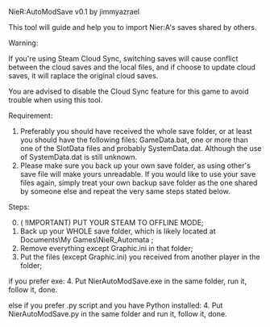 NieR:AutoModSave v0.1 by jimmyazrael

This tool will guide and help you to import Nier:A's saves shared by others.

Warning:

If you're using Steam Cloud Sync, switching saves will cause conflict between the cloud saves and the local files, and if choose to update cloud saves, it will raplace the original cloud saves. 

You are advised to disable the Cloud Sync feature for this game to avoid trouble when using this tool. 

Requirement:

1. Preferably you should have received the whole save folder,
or at least you should have the following files:
    GameData.bat, one or more than one of the SlotData files
    and probably SystemData.dat. Although the use of SystemData.dat
    is still unknown.
2. Please make sure you back up your own save folder, as using other's 
save file will make yours unreadable. If you would like to use your save files 
again, simply treat your own backup save folder as the one shared by someone else
and repeat the very same steps stated below.

Steps:

0. ( !IMPORTANT) PUT YOUR STEAM TO OFFLINE MODE; 
1. Back up your WHOLE save folder, which is likely located at Documents\My Games\NieR_Automata ;
2. Remove everything except Graphic.ini in that folder;
3. Put the files (except Graphic.ini) you received from another player in the folder;

if you prefer exe:
    4. Put NierAutoModSave.exe in the same folder, run it, follow it, done.

else if you prefer .py script and you have Python installed:
    4. Put NierAutoModSave.py in the same folder and run it, follow it, done.
